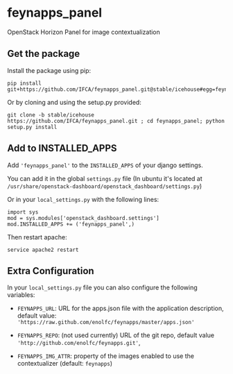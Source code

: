 feynapps_panel
==============

OpenStack Horizon Panel for image contextualization

## Get the package 

Install the package using pip:
```
pip install git+https://github.com/IFCA/feynapps_panel.git@stable/icehouse#egg=feynapps_panel
```

Or by cloning and using the setup.py provided:
```
git clone -b stable/icehouse https://github.com/IFCA/feynapps_panel.git ; cd feynapps_panel; python setup.py install
```

## Add to INSTALLED_APPS

Add `'feynapps_panel'` to the `INSTALLED_APPS` of your django settings.

You can add it in the global `settings.py` file (In ubuntu it's
located at `/usr/share/openstack-dashboard/openstack_dashboard/settings.py`)

Or in your `local_settings.py` with the following lines:
```
import sys
mod = sys.modules['openstack_dashboard.settings']
mod.INSTALLED_APPS += ('feynapps_panel',)
```

Then restart apache:
```
service apache2 restart
```

## Extra Configuration

In your `local_settings.py` file you can also configure the following variables:

* `FEYNAPPS_URL`: URL for the apps.json file with the application description,
  default value: `'https://raw.github.com/enolfc/feynapps/master/apps.json'`

* `FEYNAPPS_REPO`: (not used currently) URL of the git repo, default value `'http://github.com/enolfc/feynapps.git'`, 

* `FEYNAPPS_IMG_ATTR`: property of the images enabled to use the contextualizer (default: `feynapps`)

